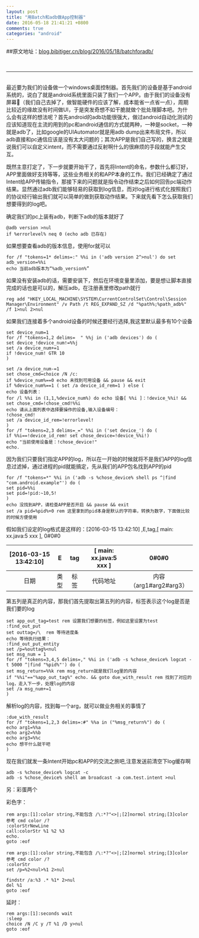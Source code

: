 ```yaml
---
layout: post
title: "用Batch和adb做App控制器"
date: 2016-05-18 21:41:21 +0800
comments: true
categories: "android"
---
```


##原文地址：[blog.bibitiger.cn/blog/2016/05/18/batchforadb/](blog.bibitiger.cn/blog/2016/05/18/batchforadb/)

</br>

---

</br>
最近要为我们的设备做一个windows桌面控制器。首先我们的设备是基于android系统的，说白了就是android系统里面只装了我们一个APP。由于我们的设备没有屏幕（我们自己去掉了，做智能硬件的应该了解，成本能省一点省一点），周期比较近的缘故没有时间做UI，于是突发奇想不如干脆就做个批处理脚本吧。为什么会有这样的想法呢？首先android的adb功能很强大，做过android自动化测试的应该知道现在主流的用到的pc和android通信的方式就两种，一种是socket，一种就是adb了，比如google的UIAutomator就是用adb dump出来布局文件，所以adb直接和pc通信应该是没有太大问题的；其次APP是我们自己写的，换言之就是说我们可以自定义intent，而不需要通过反射啊什么的很麻烦的手段就能产生交互。

<!--more-->

既然主意打定了，下一步就要开始干了，首先将Intent的命名，参数什么都订好，APP里面做好支持等等，这些业务相关的和APP本身的工作。我们已经确定了通过Intent给APP传输指令，那接下来的问题就是指令动作结束之后如何回告pc端动作结果。显然通过adb我们能够轻易的获取到log信息，而对log进行格式化按照我们的协议经行输出我们就可以简单的做到获取动作结果。下来就先看下怎么获取我们想要得到的log吧。

确定我们的pc上装有adb，判断下adb的版本就好了

```batch
@adb version >nul
if %errorlevel% neq 0 (echo adb 已存在)
```

如果想要查看adb的版本信息，使用for就可以

```batch
for /f "tokens=1* delims=:" %%i in ('adb version 2^>nul') do set adb_version=%%i
echo 当前adb版本为“%adb_version%”
```

如果没有安装adb的话，需要安装下，然后在环境变量里添加，要是想让脚本直接完成的话也是可以的，解压adb，在注册表里修改path就行

```batch
reg add "HKEY_LOCAL_MACHINE\SYSTEM\CurrentControlSet\Control\Session Manager\Environment" /v Path /t REG_EXPAND_SZ /d "%path%;%path_adb%" /f 1>nul 2>nul
```

如果我们连接着多个android设备的时候还要经行选择,我这里默认最多有10个设备

```batch
set device_num=1
for /f "tokens=1,2 delims=	" %%j in ('adb devices') do ( 
set device_!device_num!=%%j
set /a device_num+=1
if !device_num! GTR 10
)

set /a device_num-=1
set chose_cmd=choice /N /c:
if %device_num%==0 echo 未找到可用设备 && pause && exit
if %device_num%==1 ( set /a device_id_rem=1 ) else ( 
echo 设备列表：
for /l %%i in (1,1,%device_num%) do echo 设备[ %%i ]：!device_%%i! && set chose_cmd=!chose_cmd!%%i
echo 请从上面列表中选择要操作的设备,输入设备编号：
!chose_cmd!
set /a device_id_rem=!errorlevel!
)
for /f "tokens=2,3 delims=_=" %%i in ('set device_') do (
if %%i==!device_id_rem! set chose_device=!device_%%i!)
echo "当前使用设备是：!chose_device!"
echo.
```

因为我们只要我们指定APP的log，所以在一开始的时候就将不是我们APP的log信息过滤掉，通过进程的pid就能搞定，先从我们的APP包名找到APP的pid

```batch
for /f "tokens=*" %%i in ('adb -s %chose_device% shell ps ^|find "com.android.example"') do (
set pid=%%i
set pid=!pid:~10,5!
)
echo 没找到APP，请检查APP是否开启 && pause && exit
set /a pid=%pid%+0 rem 这里拿到的pid本身是默认的字符串，转换为数字，下面做比较的时候方便使用
```

假如我们设定的log格式是这样的：[2016-03-15 13:42:10] ,E,tag,[ main: xx.java:5 xxx ], 0#0#0

[2016-03-15 13:42:10]| E | tag | [ main: xx.java:5 xxx ] | 0#0#0
:-----------: | :-----------: | :-----------: | :-----------: | :-----------:
日期         | 类型        | 标签 | 代码地址 | 内容（arg1#arg2#arg3）

第五列是真正的内容，那我们首先提取出第五列的内容，标签表示这个log是否是我们要的log

```batch
set app_out_tag=test rem 设置我们想要的标签，例如这里设置为test
:find_out_put
set outtag=/\  rem 等待进度条
echo 等待执行结果：
:find_out_put_entity
set /p=%outtag%<nul
set msg_num = 1
for /f "tokens=3,4,5 delims=," %%i in ('adb -s %chose_device% logcat -t 5000 ^|find "%pid%"') do ( 
set msg_return=%%k rem msg_return就是我们log里的内容
if "%%i"=="%app_out_tag%" echo. && goto due_with_result rem 找到了对应的log，走入下一步，处理log的内容 
set /a msg_num+=1
)
```

解析log的内容，找到每一个arg，就可以做业务相关的事情了

```batch
:due_with_result
for /f "tokens=1,2,3 delims=:#" %%a in ("%msg_return%") do ( 
echo arg1=%%a
echo arg2=%%b
echo arg3=%%c
echo 想干什么就干吧
)
```

现在我们就发一条Intent开始pc和APP的交流之旅吧,注意发送前清空下log缓存啊

```batch
adb -s %chose_device% logcat -c
adb -s %chose_device% shell am broadcast -a com.test.intent >nul
```

另：彩蛋两个

彩色字：

```batch
rem args:[1]:color string,不能包含 /\:*?"<>|;[2]normol string;[3]color 参考 cmd color /?
:colorStrNewLine
call:colorStr %1 %2 %3
echo.
goto :eof

rem args:[1]:color string,不能包含 /\:*?"<>|;[2]normol string;[3]color 参考 cmd color /?
:colorStr
set /p=%2<nul>%1 2>nul

findstr /a:%3 .* %1* 2>nul
del %1
goto :eof
```

延时：

```batch
rem args:[1]:seconds wait
:sleep
choice /N /C y /T %1 /D y>nul
goto :eof
```

